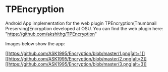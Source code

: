 # TPEncryption

Android App implementation for the web plugin TPEncryption(Thumbnail Preserving)Encryption developed at OSU.
You can find the web plugin here: "https://github.com/akshithg/TPEncryption"

Images below show the app:

[[https://github.com/ASK1995/Encryption/blob/master/1.png|alt=1]]
[[https://github.com/ASK1995/Encryption/blob/master/2.png|alt=2]]
[[https://github.com/ASK1995/Encryption/blob/master/3.png|alt=3]]



